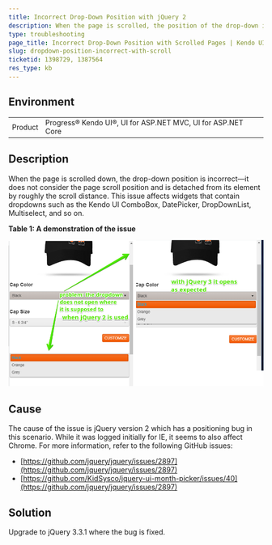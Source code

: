 ```yaml
---
title: Incorrect Drop-Down Position with jQuery 2
description: When the page is scrolled, the position of the drop-down is incorrect and is detached from the element.
type: troubleshooting
page_title: Incorrect Drop-Down Position with Scrolled Pages | Kendo UI for jQuery
slug: dropdown-position-incorrect-with-scroll
ticketid: 1398729, 1387564
res_type: kb
---
```


## Environment

<table>
	<tr>
		<td>Product</td>
		<td>Progress® Kendo UI®, UI for ASP.NET MVC, UI for ASP.NET Core</td>
	</tr>
</table>

## Description

When the page is scrolled down, the drop-down position is incorrect&mdash;it does not consider the page scroll position and is detached from its element by roughly the scroll distance. This issue affects widgets that contain dropdowns such as the Kendo UI ComboBox, DatePicker, DropDownList, Multiselect, and so on.

**Table 1: A demonstration of the issue**

![](images/dropdown-position-problem-jquery-2.png)

## Cause

The cause of the issue is jQuery version 2 which has a positioning bug in this scenario. While it was logged initially for IE, it seems to also affect Chrome. For more information, refer to the following GitHub issues:
* [https://github.com/jquery/jquery/issues/2897](https://github.com/jquery/jquery/issues/2897)
* [https://github.com/KidSysco/jquery-ui-month-picker/issues/40](https://github.com/jquery/jquery/issues/2897)

## Solution

Upgrade to jQuery 3.3.1 where the bug is fixed.
